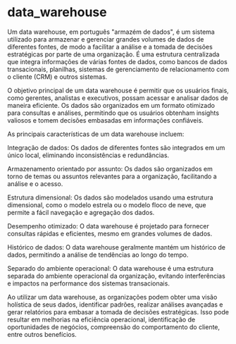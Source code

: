 # data_warehouse

Um data warehouse, em português "armazém de dados", é um sistema utilizado para armazenar e gerenciar grandes volumes de dados de diferentes fontes, de modo a facilitar a análise e a tomada de decisões estratégicas por parte de uma organização. É uma estrutura centralizada que integra informações de várias fontes de dados, como bancos de dados transacionais, planilhas, sistemas de gerenciamento de relacionamento com o cliente (CRM) e outros sistemas.

O objetivo principal de um data warehouse é permitir que os usuários finais, como gerentes, analistas e executivos, possam acessar e analisar dados de maneira eficiente. Os dados são organizados em um formato otimizado para consultas e análises, permitindo que os usuários obtenham insights valiosos e tomem decisões embasadas em informações confiáveis.

As principais características de um data warehouse incluem:

Integração de dados: Os dados de diferentes fontes são integrados em um único local, eliminando inconsistências e redundâncias.

Armazenamento orientado por assunto: Os dados são organizados em torno de temas ou assuntos relevantes para a organização, facilitando a análise e o acesso.

Estrutura dimensional: Os dados são modelados usando uma estrutura dimensional, como o modelo estrela ou o modelo floco de neve, que permite a fácil navegação e agregação dos dados.

Desempenho otimizado: O data warehouse é projetado para fornecer consultas rápidas e eficientes, mesmo em grandes volumes de dados.

Histórico de dados: O data warehouse geralmente mantém um histórico de dados, permitindo a análise de tendências ao longo do tempo.

Separado do ambiente operacional: O data warehouse é uma estrutura separada do ambiente operacional da organização, evitando interferências e impactos na performance dos sistemas transacionais.

Ao utilizar um data warehouse, as organizações podem obter uma visão holística de seus dados, identificar padrões, realizar análises avançadas e gerar relatórios para embasar a tomada de decisões estratégicas. Isso pode resultar em melhorias na eficiência operacional, identificação de oportunidades de negócios, compreensão do comportamento do cliente, entre outros benefícios.
